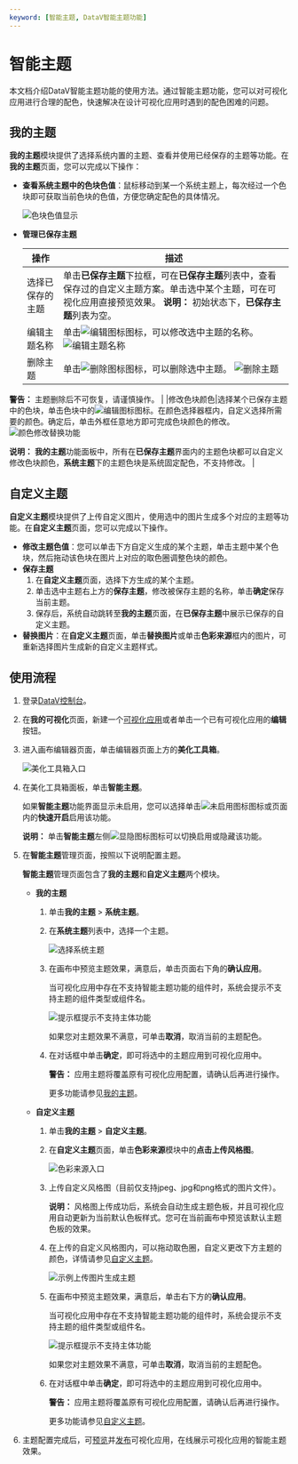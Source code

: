 ```yaml
---
keyword: [智能主题, DataV智能主题功能]
---
```


# 智能主题

本文档介绍DataV智能主题功能的使用方法。通过智能主题功能，您可以对可视化应用进行合理的配色，快速解决在设计可视化应用时遇到的配色困难的问题。

## 我的主题

**我的主题**模块提供了选择系统内置的主题、查看并使用已经保存的主题等功能。在**我的主题**页面，您可以完成以下操作：

-   **查看系统主题中的色块色值**：鼠标移动到某一个系统主题上，每次经过一个色块即可获取当前色块的色值，方便您确定配色的具体情况。

    ![色块色值显示](https://static-aliyun-doc.oss-cn-hangzhou.aliyuncs.com/assets/img/zh-CN/1557929951/p95241.png)

-   **管理已保存主题**

    |操作|描述|
    |--|--|
    |选择已保存的主题|单击**已保存主题**下拉框，可在**已保存主题**列表中，查看保存过的自定义主题方案。单击选中某个主题，可在可视化应用直接预览效果。 **说明：** 初始状态下，**已保存主题**列表为空。 |
    |编辑主题名称|单击![编辑图标](https://static-aliyun-doc.oss-cn-hangzhou.aliyuncs.com/assets/img/zh-CN/1557929951/p95242.jpg)图标，可以修改选中主题的名称。 ![编辑主题名称](https://static-aliyun-doc.oss-cn-hangzhou.aliyuncs.com/assets/img/zh-CN/1557929951/p95244.png) |
    |删除主题|单击![删除图标](https://static-aliyun-doc.oss-cn-hangzhou.aliyuncs.com/assets/img/zh-CN/1557929951/p95246.jpg)图标，可以删除选中主题。 ![删除主题](https://static-aliyun-doc.oss-cn-hangzhou.aliyuncs.com/assets/img/zh-CN/1557929951/p95248.png)

**警告：** 主题删除后不可恢复，请谨慎操作。 |
    |修改色块颜色|选择某个已保存主题中的色块，单击色块中的![编辑图标](https://static-aliyun-doc.oss-cn-hangzhou.aliyuncs.com/assets/img/zh-CN/1557929951/p95242.jpg)图标。在颜色选择器框内，自定义选择所需要的颜色。确定后，单击外框任意地方即可完成色块颜色的修改。 ![颜色修改替换功能](https://static-aliyun-doc.oss-cn-hangzhou.aliyuncs.com/assets/img/zh-CN/1557929951/p95251.png)

**说明：** **我的主题**功能面板中，所有在**已保存主题**界面内的主题色块都可以自定义修改色块颜色，**系统主题**下的主题色块是系统固定配色，不支持修改。 |


## 自定义主题

**自定义主题**模块提供了上传自定义图片，使用选中的图片生成多个对应的主题等功能。在**自定义主题**页面，您可以完成以下操作。

-   **修改主题色值**：您可以单击下方自定义生成的某个主题，单击主题中某个色块，然后拖动该色块在图片上对应的取色圈调整色块的颜色。
-   **保存主题**
    1.  在**自定义主题**页面，选择下方生成的某个主题。
    2.  单击选中主题右上方的**保存主题**，修改被保存主题的名称，单击**确定**保存当前主题。
    3.  保存后，系统自动跳转至**我的主题**页面，在**已保存主题**中展示已保存的自定义主题。
-   **替换图片**：在**自定义主题**页面，单击**替换图片**或单击**色彩来源**框内的图片，可重新选择图片生成新的自定义主题样式。

## 使用流程

1.  登录[DataV控制台](https://datav.aliyun.com/)。

2.  在**我的可视化**页面，新建一个[可视化应用](/cn.zh-CN/可视化应用管理/使用模板创建PC端可视化应用.md)或者单击一个已有可视化应用的**编辑**按钮。

3.  进入画布编辑器页面，单击编辑器页面上方的**美化工具箱**。

    ![美化工具箱入口](https://static-aliyun-doc.oss-cn-hangzhou.aliyuncs.com/assets/img/zh-CN/0844942061/p93745.png)

4.  在美化工具箱面板，单击**智能主题**。

    如果**智能主题**功能界面显示未启用，您可以选择单击![未启用图标](https://static-aliyun-doc.oss-cn-hangzhou.aliyuncs.com/assets/img/zh-CN/3557929951/p98501.jpg)图标或页面内的**快速开启**启用该功能。

    **说明：** 单击**智能主题**左侧![显隐图标](https://static-aliyun-doc.oss-cn-hangzhou.aliyuncs.com/assets/img/zh-CN/3557929951/p98499.jpg)图标可以切换启用或隐藏该功能。

5.  在**智能主题**管理页面，按照以下说明配置主题。

    **智能主题**管理页面包含了**我的主题**和**自定义主题**两个模块。

    -   **我的主题**
        1.  单击**我的主题** \> **系统主题**。
        2.  在**系统主题**列表中，选择一个主题。

            ![选择系统主题](https://static-aliyun-doc.oss-cn-hangzhou.aliyuncs.com/assets/img/zh-CN/0557929951/p94007.png)

        3.  在画布中预览主题效果，满意后，单击页面右下角的**确认应用**。

            当可视化应用中存在不支持智能主题功能的组件时，系统会提示不支持主题的组件类型或组件名。

            ![提示框提示不支持主体功能](https://static-aliyun-doc.oss-cn-hangzhou.aliyuncs.com/assets/img/zh-CN/1557929951/p129197.png)

            如果您对主题效果不满意，可单击**取消**，取消当前的主题配色。

        4.  在对话框中单击**确定**，即可将选中的主题应用到可视化应用中。

            **警告：** 应用主题将覆盖原有可视化应用配置，请确认后再进行操作。

            更多功能请参见[我的主题](#section_qmk_ckr_enm)。

    -   **自定义主题**
        1.  单击**我的主题** \> **自定义主题**。
        2.  在**自定义主题**页面，单击**色彩来源**模块中的**点击上传风格图**。

            ![色彩来源入口](https://static-aliyun-doc.oss-cn-hangzhou.aliyuncs.com/assets/img/zh-CN/0557929951/p95235.jpg)

        3.  上传自定义风格图（目前仅支持jpeg、jpg和png格式的图片文件）。

            **说明：** 风格图上传成功后，系统会自动生成主题色板，并且可视化应用自动更新为当前默认色板样式。您可在当前画布中预览该默认主题色板的效果。

        4.  在上传的自定义风格图内，可以拖动取色圈，自定义更改下方主题的颜色，详情请参见[自定义主题](#section_46d_dgr_vjr)。

            ![示例上传图片生成主题](https://static-aliyun-doc.oss-cn-hangzhou.aliyuncs.com/assets/img/zh-CN/0557929951/p95240.png)

        5.  在画布中预览主题效果，满意后，单击右下方的**确认应用**。

            当可视化应用中存在不支持智能主题功能的组件时，系统会提示不支持主题的组件类型或组件名。

            ![提示框提示不支持主体功能](https://static-aliyun-doc.oss-cn-hangzhou.aliyuncs.com/assets/img/zh-CN/1557929951/p129197.png)

            如果您对主题效果不满意，可单击**取消**，取消当前的主题配色。

        6.  在对话框中单击**确定**，即可将选中的主题应用到可视化应用中。

            **警告：** 应用主题将覆盖原有可视化应用配置，请确认后再进行操作。

            更多功能请参见[自定义主题](#section_46d_dgr_vjr)。

6.  主题配置完成后，可[预览](/cn.zh-CN/可视化应用管理/预览PC端可视化应用.md)并[发布](/cn.zh-CN/可视化应用管理/发布PC端可视化应用.md)可视化应用，在线展示可视化应用的智能主题效果。


